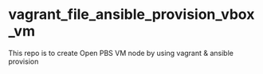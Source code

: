 # vagrant_file_ansible_provision_vbox_vm

This repo is to create Open PBS VM node by using vagrant & ansible provision

